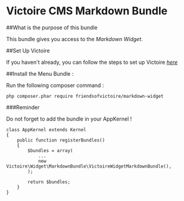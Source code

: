 Victoire CMS Markdown Bundle
============

##What is the purpose of this bundle

This bundle gives you access to the *Markdown Widget*.

##Set Up Victoire

If you haven't already, you can follow the steps to set up Victoire *[here](https://github.com/Victoire/victoire/blob/master/setup.md)*

##Install the Menu Bundle :

Run the following composer command :

    php composer.phar require friendsofvictoire/markdown-widget

###Reminder

Do not forget to add the bundle in your AppKernel !

    class AppKernel extends Kernel
    {
        public function registerBundles()
        {
            $bundles = array(
                ...
                new Victoire\Widget\MarkdownBundle\VictoireWidgetMarkdownBundle(),
            );

            return $bundles;
        }
    }
